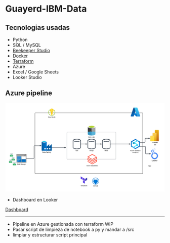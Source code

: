# Guayerd-IBM-Data

## Tecnologias usadas

- Python
- SQL / MySQL
- [Beekeeper Studio](https://www.beekeeperstudio.io/)
- [Docker](https://www.docker.com/)
- [Terraform](https://www.terraform.io/)
- Azure
- Excel / Google Sheets
- Looker Studio



## Azure pipeline

![diagram](media/diagram.png)




- Dashboard en Looker

[Dashboard](https://lookerstudio.google.com/u/0/reporting/91a40e92-eb80-4d9b-b6a9-88db2b82c413/page/p_j9ieyp3vmd)


---

- Pipeline en Azure gestionada con terraform WIP
- Pasar script de limpieza de notebook a py y mandar a /src
- limpiar y estructurar script principal
